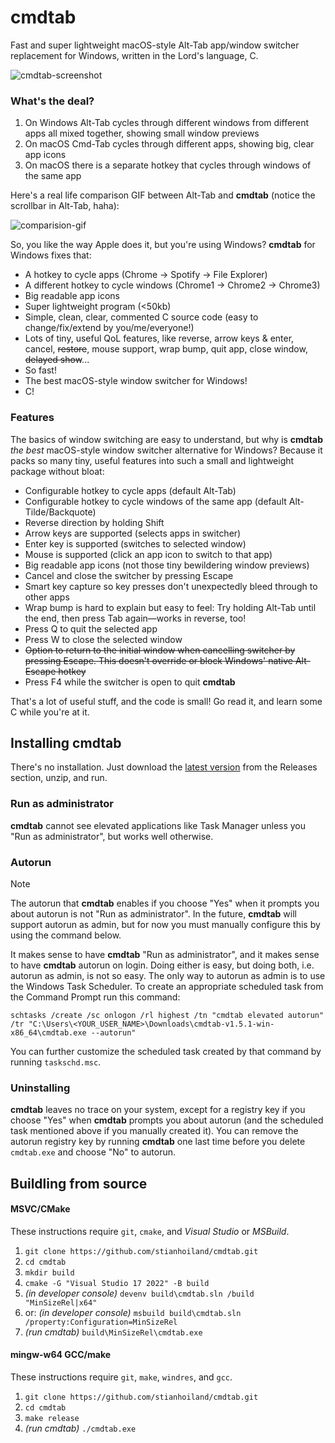 # cmdtab
Fast and super lightweight macOS-style Alt-Tab app/window switcher replacement for Windows, written in the Lord's language, C.

![cmdtab-screenshot](https://github.com/stianhoiland/cmdtab/assets/2081712/ec5d0d61-005f-4123-b191-8d5b49d1f7db)

### What's the deal?
1. On Windows Alt-Tab cycles through different windows from different apps all mixed together, showing small window previews
2. On macOS Cmd-Tab cycles through different apps, showing big, clear app icons
3. On macOS there is a separate hotkey that cycles through windows of the same app

Here's a real life comparison GIF between Alt-Tab and **cmdtab** (notice the scrollbar in Alt-Tab, haha):

![comparision-gif](https://github.com/user-attachments/assets/440e2d71-6bbc-4299-acf5-cdc707371193)

So, you like the way Apple does it, but you're using Windows? **cmdtab** for Windows fixes that:

- A hotkey to cycle apps (Chrome → Spotify → File Explorer)
- A different hotkey to cycle windows (Chrome1 → Chrome2 → Chrome3)
- Big readable app icons
- Super lightweight program (<50kb)
- Simple, clean, clear, commented C source code (easy to change/fix/extend by you/me/everyone!)
- Lots of tiny, useful QoL features, like reverse, arrow keys & enter, cancel, ~~restore~~, mouse support, wrap bump, quit app, close window, ~~delayed show~~...
- So fast!
- The best macOS-style window switcher for Windows!
- C!

### Features
The basics of window switching are easy to understand, but why is **cmdtab** *the best* macOS-style window switcher alternative for Windows? Because it packs so many tiny, useful features into such a small and lightweight package without bloat:

- Configurable hotkey to cycle apps (default Alt-Tab)
- Configurable hotkey to cycle windows of the same app (default Alt-Tilde/Backquote)
- Reverse direction by holding Shift
- Arrow keys are supported (selects apps in switcher)
- Enter key is supported (switches to selected window)
- Mouse is supported (click an app icon to switch to that app)
- Big readable app icons (not those tiny bewildering window previews)
- Cancel and close the switcher by pressing Escape
- Smart key capture so key presses don't unexpectedly bleed through to other apps
- Wrap bump is hard to explain but easy to feel: Try holding Alt-Tab until the end, then press Tab again—works in reverse, too!
- Press Q to quit the selected app
- Press W to close the selected window
- ~~Option to return to the initial window when cancelling switcher by pressing Escape. This doesn't override or block Windows' native Alt-Escape hotkey~~
- Press F4 while the switcher is open to quit **cmdtab**

That's a lot of useful stuff, and the code is small! Go read it, and learn some C while you're at it.

## Installing **cmdtab**
There's no installation. Just download the [latest version](https://github.com/stianhoiland/cmdtab/releases/latest) from the Releases section, unzip, and run. 

### Run as administrator
**cmdtab** cannot see elevated applications like Task Manager unless you "Run as administrator", but works well otherwise.

### Autorun
> [!NOTE]
> The autorun that **cmdtab** enables if you choose "Yes" when it prompts you about autorun is not "Run as administrator". In the future, **cmdtab** will support autorun as admin, but for now you must manually configure this by using the command below.

It makes sense to have **cmdtab** "Run as administrator", and it makes sense to have **cmdtab** autorun on login. Doing either is easy, but doing both, i.e. autorun as admin, is not so easy. The only way to autorun as admin is to use the Windows Task Scheduler. To create an appropriate scheduled task from the Command Prompt run this command:
```console
schtasks /create /sc onlogon /rl highest /tn "cmdtab elevated autorun" /tr "C:\Users\<YOUR_USER_NAME>\Downloads\cmdtab-v1.5.1-win-x86_64\cmdtab.exe --autorun"
```
You can further customize the scheduled task created by that command by running `taskschd.msc`.

### Uninstalling
**cmdtab** leaves no trace on your system, except for a registry key if you choose "Yes" when  **cmdtab** prompts you about autorun (and the scheduled task mentioned above if you manually created it). You can remove the autorun registry key by running **cmdtab** one last time before you delete `cmdtab.exe` and choose "No" to autorun.

## Buildling from source

#### MSVC/CMake
These instructions require `git`, `cmake`, and *Visual Studio* or *MSBuild*.
1. `git clone https://github.com/stianhoiland/cmdtab.git`
2. `cd cmdtab`
3. `mkdir build`
4. `cmake -G "Visual Studio 17 2022" -B build`
5. *(in developer console)* `devenv build\cmdtab.sln /build "MinSizeRel|x64"`
6. or: *(in developer console)* `msbuild build\cmdtab.sln /property:Configuration=MinSizeRel`
7. *(run cmdtab)* `build\MinSizeRel\cmdtab.exe`

#### mingw-w64 GCC/make
These instructions require `git`, `make`, `windres`, and `gcc`.
1. `git clone https://github.com/stianhoiland/cmdtab.git`
2. `cd cmdtab`
3. `make release`
4. *(run cmdtab)* `./cmdtab.exe`
